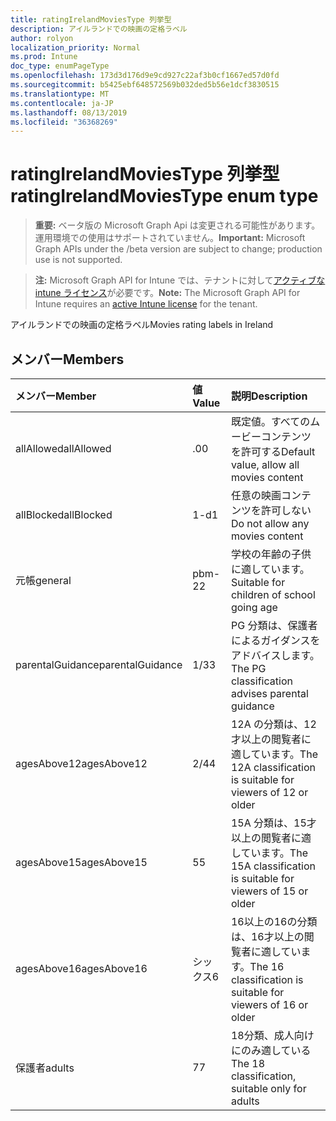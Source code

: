 ```yaml
---
title: ratingIrelandMoviesType 列挙型
description: アイルランドでの映画の定格ラベル
author: rolyon
localization_priority: Normal
ms.prod: Intune
doc_type: enumPageType
ms.openlocfilehash: 173d3d176d9e9cd927c22af3b0cf1667ed57d0fd
ms.sourcegitcommit: b5425ebf648572569b032ded5b56e1dcf3830515
ms.translationtype: MT
ms.contentlocale: ja-JP
ms.lasthandoff: 08/13/2019
ms.locfileid: "36368269"
---
```

# <a name="ratingirelandmoviestype-enum-type"></a><span data-ttu-id="65c76-103">ratingIrelandMoviesType 列挙型</span><span class="sxs-lookup"><span data-stu-id="65c76-103">ratingIrelandMoviesType enum type</span></span>

> <span data-ttu-id="65c76-104">**重要:** ベータ版の Microsoft Graph Api は変更される可能性があります。運用環境での使用はサポートされていません。</span><span class="sxs-lookup"><span data-stu-id="65c76-104">**Important:** Microsoft Graph APIs under the /beta version are subject to change; production use is not supported.</span></span>

> <span data-ttu-id="65c76-105">**注:** Microsoft Graph API for Intune では、テナントに対して[アクティブな intune ライセンス](https://go.microsoft.com/fwlink/?linkid=839381)が必要です。</span><span class="sxs-lookup"><span data-stu-id="65c76-105">**Note:** The Microsoft Graph API for Intune requires an [active Intune license](https://go.microsoft.com/fwlink/?linkid=839381) for the tenant.</span></span>

<span data-ttu-id="65c76-106">アイルランドでの映画の定格ラベル</span><span class="sxs-lookup"><span data-stu-id="65c76-106">Movies rating labels in Ireland</span></span>

## <a name="members"></a><span data-ttu-id="65c76-107">メンバー</span><span class="sxs-lookup"><span data-stu-id="65c76-107">Members</span></span>
|<span data-ttu-id="65c76-108">メンバー</span><span class="sxs-lookup"><span data-stu-id="65c76-108">Member</span></span>|<span data-ttu-id="65c76-109">値</span><span class="sxs-lookup"><span data-stu-id="65c76-109">Value</span></span>|<span data-ttu-id="65c76-110">説明</span><span class="sxs-lookup"><span data-stu-id="65c76-110">Description</span></span>|
|:---|:---|:---|
|<span data-ttu-id="65c76-111">allAllowed</span><span class="sxs-lookup"><span data-stu-id="65c76-111">allAllowed</span></span>|<span data-ttu-id="65c76-112">.0</span><span class="sxs-lookup"><span data-stu-id="65c76-112">0</span></span>|<span data-ttu-id="65c76-113">既定値。すべてのムービーコンテンツを許可する</span><span class="sxs-lookup"><span data-stu-id="65c76-113">Default value, allow all movies content</span></span>|
|<span data-ttu-id="65c76-114">allBlocked</span><span class="sxs-lookup"><span data-stu-id="65c76-114">allBlocked</span></span>|<span data-ttu-id="65c76-115">1-d</span><span class="sxs-lookup"><span data-stu-id="65c76-115">1</span></span>|<span data-ttu-id="65c76-116">任意の映画コンテンツを許可しない</span><span class="sxs-lookup"><span data-stu-id="65c76-116">Do not allow any movies content</span></span>|
|<span data-ttu-id="65c76-117">元帳</span><span class="sxs-lookup"><span data-stu-id="65c76-117">general</span></span>|<span data-ttu-id="65c76-118">pbm-2</span><span class="sxs-lookup"><span data-stu-id="65c76-118">2</span></span>|<span data-ttu-id="65c76-119">学校の年齢の子供に適しています。</span><span class="sxs-lookup"><span data-stu-id="65c76-119">Suitable for children of school going age</span></span>|
|<span data-ttu-id="65c76-120">parentalGuidance</span><span class="sxs-lookup"><span data-stu-id="65c76-120">parentalGuidance</span></span>|<span data-ttu-id="65c76-121">1/3</span><span class="sxs-lookup"><span data-stu-id="65c76-121">3</span></span>|<span data-ttu-id="65c76-122">PG 分類は、保護者によるガイダンスをアドバイスします。</span><span class="sxs-lookup"><span data-stu-id="65c76-122">The PG classification advises parental guidance</span></span>|
|<span data-ttu-id="65c76-123">agesAbove12</span><span class="sxs-lookup"><span data-stu-id="65c76-123">agesAbove12</span></span>|<span data-ttu-id="65c76-124">2/4</span><span class="sxs-lookup"><span data-stu-id="65c76-124">4</span></span>|<span data-ttu-id="65c76-125">12A の分類は、12才以上の閲覧者に適しています。</span><span class="sxs-lookup"><span data-stu-id="65c76-125">The 12A classification is suitable for viewers of 12 or older</span></span>|
|<span data-ttu-id="65c76-126">agesAbove15</span><span class="sxs-lookup"><span data-stu-id="65c76-126">agesAbove15</span></span>|<span data-ttu-id="65c76-127">5</span><span class="sxs-lookup"><span data-stu-id="65c76-127">5</span></span>|<span data-ttu-id="65c76-128">15A 分類は、15才以上の閲覧者に適しています。</span><span class="sxs-lookup"><span data-stu-id="65c76-128">The 15A classification is suitable for viewers of 15 or older</span></span>|
|<span data-ttu-id="65c76-129">agesAbove16</span><span class="sxs-lookup"><span data-stu-id="65c76-129">agesAbove16</span></span>|<span data-ttu-id="65c76-130">シックス</span><span class="sxs-lookup"><span data-stu-id="65c76-130">6</span></span>|<span data-ttu-id="65c76-131">16以上の16の分類は、16才以上の閲覧者に適しています。</span><span class="sxs-lookup"><span data-stu-id="65c76-131">The 16 classification is suitable for viewers of 16 or older</span></span>|
|<span data-ttu-id="65c76-132">保護者</span><span class="sxs-lookup"><span data-stu-id="65c76-132">adults</span></span>|<span data-ttu-id="65c76-133">7</span><span class="sxs-lookup"><span data-stu-id="65c76-133">7</span></span>|<span data-ttu-id="65c76-134">18分類、成人向けにのみ適している</span><span class="sxs-lookup"><span data-stu-id="65c76-134">The 18 classification, suitable only for adults</span></span>|



